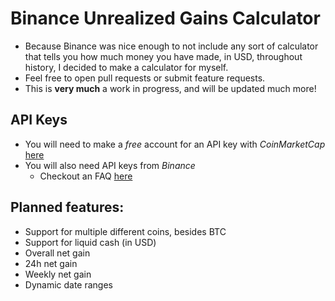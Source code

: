 # Binance Unrealized Gains Calculator
- Because Binance was nice enough to not include any sort of calculator that tells you how much money you have made, in USD, throughout history, I decided to make a calculator for myself. 
- Feel free to open pull requests or submit feature requests. 
- This is **very much** a work in progress, and will be updated much more! 

## API Keys
- You will need to make a *free* account for an API key with *CoinMarketCap* [here](https://pro.coinmarketcap.com/)
- You will also need API keys from *Binance*
    - Checkout an FAQ [here](https://www.binance.com/en/support/faq/360002502072-How-to-create-API)

## Planned features:
- Support for multiple different coins, besides BTC
- Support for liquid cash (in USD)
- Overall net gain 
- 24h net gain 
- Weekly net gain
- Dynamic date ranges 
